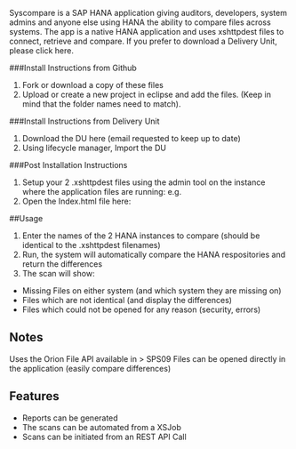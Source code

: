 Syscompare is a SAP HANA application giving auditors, developers, system admins and anyone else using HANA the ability to compare files across systems. The app is a native HANA application and uses xshttpdest files to connect, retrieve and compare. If you prefer to download a Delivery Unit, please click here.

###Install Instructions from Github

1. Fork or download a copy of these files
2. Upload or create a new project in eclipse and add the files. (Keep in mind that the folder names need to match).

###Install Instructions from Delivery Unit

1. Download the DU here (email requested to keep up to date)
2. Using lifecycle manager, Import the DU

###Post Installation Instructions

1. Setup your 2 .xshttpdest files using the admin tool on the instance where the application files are running: e.g.
2. Open the Index.html file here: 

##Usage

1. Enter the names of the 2 HANA instances to compare (should be identical to the .xshttpdest filenames)
2. Run, the system will automatically compare the HANA respositories and return the differences
3. The scan will show:
* Missing Files on either system (and which system they are missing on)
* Files which are not identical (and display the differences)
* Files which could not be opened for any reason (security, errors)

## Notes

Uses the Orion File API available in > SPS09
Files can be opened directly in the application (easily compare differences)

## Features

- Reports can be generated
- The scans can be automated from a XSJob
- Scans can be initiated from an REST API Call
